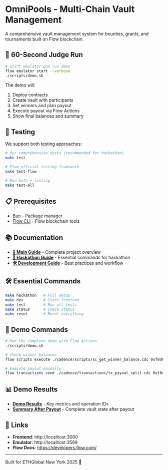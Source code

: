 # OmniPools - Multi-Chain Vault Management

A comprehensive vault management system for bounties, grants, and tournaments built on Flow blockchain.

## 🚀 60-Second Judge Run

```bash
# Start emulator and run demo
flow emulator start --verbose
./scripts/demo.sh
```

The demo will:
1. Deploy contracts
2. Create vault with participants
3. Set winners and plan payout
4. Execute payout via Flow Actions
5. Show final balances and summary

## 🧪 Testing

We support both testing approaches:

```bash
# Our comprehensive tests (recommended for hackathon)
make test

# Flow official testing framework  
make test-flow

# Run both + linting
make test-all
```

## 📋 Prerequisites

- [Bun](https://bun.sh/) - Package manager
- [Flow CLI](https://developers.flow.com/tools/flow-cli) - Flow blockchain tools

## 📚 Documentation

- **[📖 Main Guide](docs/README.md)** - Complete project overview
- **[🗽 Hackathon Guide](docs/HACKATHON.md)** - Essential commands for hackathon
- **[🛠️ Development Guide](docs/DEVELOPMENT.md)** - Best practices and workflow

## 🛠️ Essential Commands

```bash
make hackathon   # Full setup
make dev         # Start frontend
make test        # Run all tests
make status      # Check status
make reset       # Reset everything
```

## 🎯 Demo Commands

```bash
# Run the complete demo with Flow Actions
./scripts/demo.sh

# Check winner balances
flow scripts execute ./cadence/scripts/sc_get_winner_balance.cdc 0xf8d6e0586b0a20c7

# Execute payout manually
flow transactions send ./cadence/transactions/tx_payout_split.cdc 0xf8d6e0586b0a20c7 1
```

## 📊 Demo Results

- **[Demo Results](assets/demo_results.txt)** - Key metrics and operation IDs
- **[Summary After Payout](assets/summary_after.txt)** - Complete vault state after payout

## 🔗 Links

- **Frontend**: http://localhost:3000
- **Emulator**: http://localhost:3569
- **Flow Docs**: https://developers.flow.com/

---

Built for ETHGlobal New York 2025 🗽
